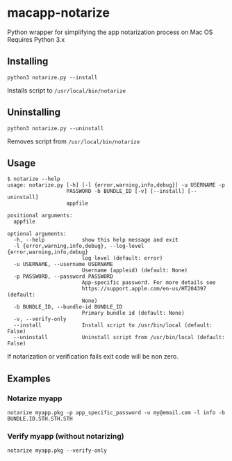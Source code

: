 # macapp-notarize
Python wrapper for simplifying the app notarization process on Mac OS \
Requires Python 3.x

## Installing
```
python3 notarize.py --install
```

Installs script to `/usr/local/bin/notarize`

## Uninstalling
```
python3 notarize.py --uninstall
```

Removes script from `/usr/local/bin/notarize`

## Usage
```
$ notarize --help
usage: notarize.py [-h] [-l {error,warning,info,debug}] -u USERNAME -p
                   PASSWORD -b BUNDLE_ID [-v] [--install] [--uninstall]
                   appfile

positional arguments:
  appfile

optional arguments:
  -h, --help            show this help message and exit
  -l {error,warning,info,debug}, --log-level {error,warning,info,debug}
                        log level (default: error)
  -u USERNAME, --username USERNAME
                        Username (appleid) (default: None)
  -p PASSWORD, --password PASSWORD
                        App-specific password. For more details see
                        https://support.apple.com/en-us/HT204397 (default:
                        None)
  -b BUNDLE_ID, --bundle-id BUNDLE_ID
                        Primary bundle id (default: None)
  -v, --verify-only
  --install             Install script to /usr/bin/local (default: False)
  --uninstall           Uninstall script from /usr/bin/local (default: False)
```

If notarization or verification fails exit code will be non zero.

## Examples

### Notarize myapp

```
notarize myapp.pkg -p app_specific_password -u my@email.com -l info -b BUNDLE.ID.STH.STH.STH
```

### Verify myapp (without notarizing)
```
notarize myapp.pkg --verify-only
```
